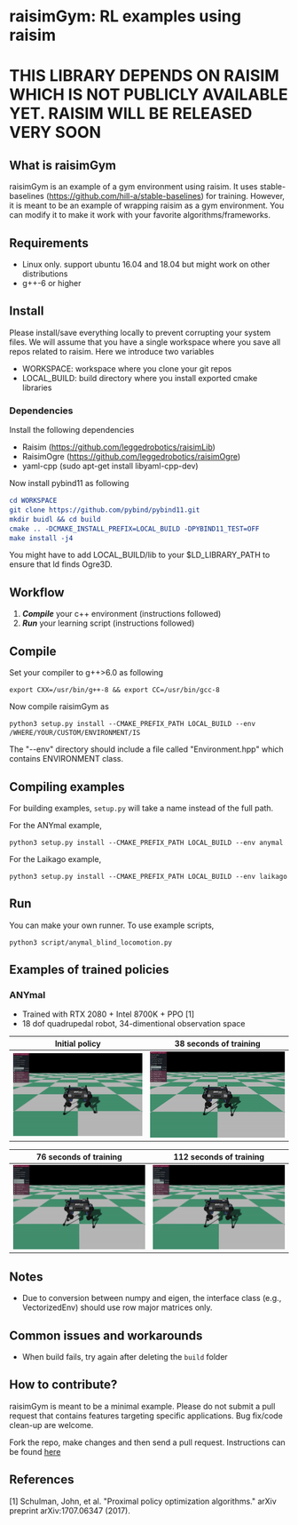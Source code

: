# raisimGym: RL examples using raisim

# THIS LIBRARY DEPENDS ON RAISIM WHICH IS NOT PUBLICLY AVAILABLE YET. RAISIM WILL BE RELEASED VERY SOON #

## What is raisimGym
raisimGym is an example of a gym environment using raisim. It uses stable-baselines (https://github.com/hill-a/stable-baselines) for training.
However, it is meant to be an example of wrapping raisim as a gym environment. You can modify it to make it work with your favorite algorithms/frameworks.

## Requirements
- Linux only. support ubuntu 16.04 and 18.04 but might work on other distributions
- g++-6 or higher

## Install
Please install/save everything locally to prevent corrupting your system files. We will assume that you have a single workspace where you save all repos related to raisim. Here we introduce two variables

- WORKSPACE: workspace where you clone your git repos
- LOCAL_BUILD: build directory where you install exported cmake libraries

### Dependencies
Install the following dependencies

- Raisim (https://github.com/leggedrobotics/raisimLib)
- RaisimOgre (https://github.com/leggedrobotics/raisimOgre)
- yaml-cpp (sudo apt-get install libyaml-cpp-dev)

Now install pybind11 as following

```Cmake
cd WORKSPACE
git clone https://github.com/pybind/pybind11.git
mkdir buidl && cd build
cmake .. -DCMAKE_INSTALL_PREFIX=LOCAL_BUILD -DPYBIND11_TEST=OFF
make install -j4
```

You might have to add LOCAL_BUILD/lib to your $LD_LIBRARY_PATH to ensure that ld finds Ogre3D.

## Workflow
1. ***Compile*** your c++ environment (instructions followed)
2. ***Run*** your learning script (instructions followed)

## Compile
Set your compiler to g++>6.0 as following

```$commandline
export CXX=/usr/bin/g++-8 && export CC=/usr/bin/gcc-8
```

Now compile raisimGym as

```
python3 setup.py install --CMAKE_PREFIX_PATH LOCAL_BUILD --env /WHERE/YOUR/CUSTOM/ENVIRONMENT/IS
```
The "--env" directory should include a file called "Environment.hpp" which contains ENVIRONMENT class.

## Compiling examples
For building examples, ```setup.py``` will take a name instead of the full path.

For the ANYmal example,
```
python3 setup.py install --CMAKE_PREFIX_PATH LOCAL_BUILD --env anymal
```

For the Laikago example,
```
python3 setup.py install --CMAKE_PREFIX_PATH LOCAL_BUILD --env laikago
```

## Run
You can make your own runner. To use example scripts, 
```$xslt
python3 script/anymal_blind_locomotion.py
```

## Examples of trained policies

### ANYmal
- Trained with RTX 2080 + Intel 8700K + PPO [1]
- 18 dof quadrupedal robot, 34-dimentional observation space

Initial policy | 38 seconds of training  
:-----------------------------------:|:------------------------------------:
![alt-text-1](img/0.gif "title-1") | ![alt-text-2](img/50.gif "title-2")

76 seconds of training   | 112 seconds of training  
:-----------------------------------:|:------------------------------------:
![alt-text-1](img/100.gif "title-1") | ![alt-text-2](img/150.gif "title-2")


## Notes
* Due to conversion between numpy and eigen, the interface class (e.g., VectorizedEnv) should use row major matrices only.

## Common issues and workarounds
- When build fails, try again after deleting the ```build``` folder

## How to contribute?
raisimGym is meant to be a minimal example. Please do not submit a pull request that contains features targeting specific applications.
Bug fix/code clean-up are welcome. 

Fork the repo, make changes and then send a pull request. Instructions can be found [here](https://help.github.com/en/articles/creating-a-pull-request-from-a-fork)

## References
[1] Schulman, John, et al. "Proximal policy optimization algorithms." arXiv preprint arXiv:1707.06347 (2017).
